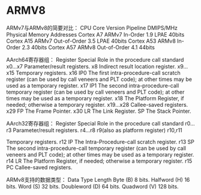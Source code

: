 # ARMV8

ARMv7与ARMv8的简要对比：
CPU	Core Version	Pipeline	DMIPS/MHz	Physical Memory Addresses
Cortex A7	ARMv7	In-Order	1.9	LPAE 40bits
Cortex A15	ARMv7	Out-of-Order	3.5	LPAE 40bits
Cortex A53	ARMv8	In-Order	2.3	40bits
Cortex A57	ARMv8	Out-of-Order	4.1	44bits

AArch64寄存器组：
Register	Special	Role in the procedure call standard
x0…x7           Parameter/result registers.
x8              Indirect result location register.
x9…x15          Temporary registers.
x16	IP0	The first intra-procedure-call scratch register (can be used by call veneers and PLT code); at other times may be used as a temporary register.
x17	IP1	The second intra-procedure-call temporary register (can be used by call veneers and PLT code); at other times may be used as a temporary register.
x18             The Platform Register, if needed; otherwise a temporary register.
x19…x28         Callee-saved registers.
x29	FP	The Frame Pointer.
x30	LR	The Link Register.
SP              The Stack Pointer.

AArch32寄存器组：
Register	Special	Role in the procedure call standard
r0…r3     Parameter/result registers.
r4…r8    r9(also as platform register)
r10,r11


Temporary registers.
r12	IP	The Intra-Procedure-call scratch register.
r13	SP	The second intra-procedure-call temporary register (can be used by call veneers and PLT code); at other times may be used as a temporary register.
r14	LR	The Platform Register, if needed; otherwise a temporary register.
r15	PC	Callee-saved registers.

ARMv8支持的数据类型：
Data Type	Length
Byte (B)	8 bits.
Halfword (H)	16 bits.
Word (S)
32 bits.
Doubleword (D)	64 bits.
Quadword (V)	128 bits.
